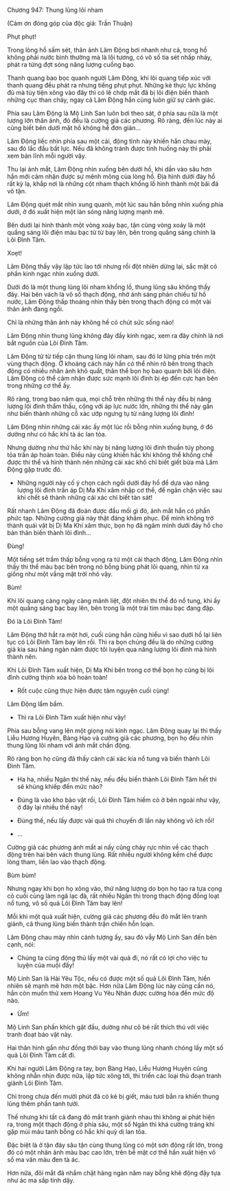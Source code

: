 




Chương 947: Thung lũng lôi nham


(Cảm ơn đóng góp của độc giả: Trần Thuận)

Phụt phụt!

Trong lòng hồ sấm sét, thân ảnh Lâm Động bơi nhanh như cá, trong hồ không phải nước bình thường mà là lôi tương, có vô số tia sét nhấp nháy, phát ra từng đợt sóng năng lượng cuồng bạo.

Thanh quang bao bọc quanh người Lâm Động, khi lôi quang tiếp xúc với thanh quang đều phát ra nhưng tiếng phụt phụt. Những kẻ thực lực không đủ mà tùy tiện xông vào đây thì có lẽ chớp mắt đã bị lôi điện biến thành những cục than cháy, ngay cả Lâm Động hắn cũng luôn giữ sự cảnh giác.

Phía sau Lâm Động là Mộ Linh San luôn bơi theo sát, ở phía sau nữa là một lượng lớn thân ảnh, đó đều là cường giả các phương. Rõ ràng, đến lúc này ai cũng biết bên dưới mặt hồ không hề đơn giản…

Lâm Động liếc nhìn phía sau một cái, động tĩnh này khiến hắn chau mày, sau đó lắc đầu bất lực. Nếu đã không tránh được tình huống này thì phải xem bản lĩnh mỗi người vậy.

Thu lại ánh mắt, Lâm Động nhìn xuống bên dưới hồ, khi dần vào sâu hơn hắn mới cảm nhận được sự mênh mông của lòng hồ. Địa hình dưới đáy hồ rất kỳ lạ, khắp nơi là những cột nham thạch khổng lồ hình thành một bãi đá vô tận.

Lâm Động quét mắt nhìn xung quanh, một lúc sau hắn bỗng nhìn xuống phía dưới, ở đó xuất hiện một làn sóng năng lượng mạnh mẽ.

Bên dưới lại hình thành một vòng xoáy bạc, tận cùng vòng xoáy là một quầng sáng lôi điện màu bạc từ từ bay lên, bên trong quầng sáng chính là Lôi Đình Tâm.

Xoẹt!

Lâm Động thấy vậy lập tức lao tới nhưng rồi đột nhiên dừng lại, sắc mặt có phần kinh ngạc nhìn xuống dưới.

Dưới đó là một thung lũng lôi nham khổng lồ, thung lũng sâu không thấy đáy. Hai bên vách là vô số thạch động, nhờ ánh sáng phản chiếu từ hồ nước, Lâm Động thấp thoáng nhìn thấy bên trong thạch động có một vài thân ảnh đang ngồi.

Chỉ là những thân ảnh này không hề có chút sức sống nào!

Lâm Động nhìn thung lũng không đáy đầy kinh ngạc, xem ra đây chính là nơi bắt nguồn của Lôi Đình Tâm.

Lâm Động từ từ tiếp cận thung lũng lôi nham, sau đó lơ lửng phía trên một vùng thạch động. Ở khoảng cách này hắn có thể nhìn rõ bên trong thạch động có nhiều nhân ảnh khô quắt, thân thể bọn họ bao quanh bởi lôi điện. Lâm Động có thể cảm nhận được sức mạnh lôi đình bị ép đến cực hạn bên trong những cơ thể ấy.

Rõ ràng, trong bao năm qua, mọi chỗ trên những thi thể này đều bị năng lượng lôi đình thẩm thấu, cộng với áp lực nước lớn, những thi thể này gần như biến thành những cỗ xác ướp ngưng tụ từ năng lượng lôi đình!

Lâm Động nhìn những cái xác ấy một lúc rồi bỗng nhìn xuống bụng, ở đó dường như có hắc khí tà ác lan tỏa.

Nhưng dường như thứ hắc khí này bị năng lượng lôi đình thuần túy phong tỏa trấn áp hoàn toàn. Điều này cũng khiến hắc khí không thể khống chế được thi thể và hình thành nên những cái xác khô chỉ biết giết bừa mà Lâm Động gặp trước đó.

- Những người này cố ý chọn cách ngồi dưới đáy hồ để dựa vào năng lượng lôi đình trấn áp Dị Ma Khí xâm nhập cơ thể, để ngăn chặn việc sau khi chết sẽ thành những cái xác chỉ biết tàn sát!

Rất nhanh Lâm Động đã đoán được đầu mối gì đó, ánh mắt hắn có phần phức tạp. Những cường giả này thật đáng khâm phục. Để mình không trở thành quái vật bị Dị Ma Khí xâm thực, bọn họ đã ngâm mình dưới đáy hồ cho bản thân biến thành lôi đình…

Đùng!

Một tiếng sét trầm thấp bỗng vọng ra từ một cái thạch động, Lâm Động nhìn thấy thi thể màu bạc bên trong nó bỗng bùng phát lôi quang, nhìn từ xa giống như một vầng mặt trời nhỏ vậy.

Bùm!

Khi lôi quang càng ngày càng mãnh liệt, đột nhiên thi thể đó nổ tung, khi ấy một quầng sáng bạc bay lên, bên trong là một trái tim màu bạc đang đập.

Đó là Lôi Đình Tâm!

Lâm Động thở hắt ra một hơi, cuối cùng hắn cũng hiểu vì sao dưới hồ lại liên tục có Lôi Đình Tâm bay lên rồi. Thì ra bọn chúng đều là do những cường giả kia sau hàng ngàn năm được tôi luyện qua năng lượng lôi đình mà hình thành nên.

Khi Lôi Đình Tâm xuất hiện, Dị Ma Khí bên trong cơ thể bọn họ cũng bị lôi đình cường thịnh xóa bỏ hoàn toàn!

- Rốt cuộc cũng thực hiện được tâm nguyện cuối cùng!

Lâm Động lẩm bẩm.

- Thì ra Lôi Đình Tâm xuất hiện như vậy!

Phía sau bỗng vang lên một giọng nói kinh ngạc. Lâm Động quay lại thì thấy Liễu Hương Huyên, Bàng Hạo và cường giả các phương, bọn họ đều nhìn thung lũng lôi nham với ánh mắt chấn động.

Rõ ràng bọn họ cũng đã thấy cảnh cái xác kia nổ tung và biến thành Lôi Đình Tâm.

- Ha ha, nhiều Ngân thi thế này, nếu đều biến thành Lôi Đình Tâm hết thì sẽ khủng khiếp đến mức nào?

- Đúng là vào kho bảo vật rồi, Lôi Đình Tâm hiếm có ở bên ngoài như vậy, ở đây lại nhiều thế này!

- Đúng thế, nếu lấy được vài quả thì chuyến đi lần này không vô ích rồi!

- …

Cường giả các phương ánh mắt ai nấy cũng cháy rực nhìn về các thạch động trên hai bên vách thung lũng. Rất nhiều người không kềm chế được lòng tham, liền lao vào thạch động.

Bùm bùm!

Nhưng ngay khi bọn họ xông vào, thứ năng lượng do bọn họ tạo ra tựa cọng cỏ cuối cùng làm ngã lạc đà, rất nhiều Ngân thi trong thạch động đồng loạt nổ tung, vô số quả Lôi Đình Tâm bay lên!

Mỗi khi một quả xuất hiện, cường giả các phương đều đỏ mắt lên tranh giành, cả thung lũng biến thành trận chiến hỗn loạn.

Lâm Động chau mày nhìn cảnh tượng ấy, sau đó vẫy Mộ Linh San đến bên cạnh, nói:

- Chúng ta cũng động thủ lấy một vài quả đi, nó rất có lợi cho việc tu luyện của muội đấy!

Mộ Linh San là Hải Yêu Tộc, nếu có được một số quả Lôi Đình Tâm, hiển nhiên sẽ mạnh mẽ hơn một bậc. Hơn nữa Lâm Động lúc này cũng cần nó, hắn còn muốn thử xem Hoang Vu Yêu Nhãn được cường hóa đến mức độ nào.

- Ừm!

Mộ Linh San phấn khích gật đầu, dường như cô bé rất thích thú với việc tranh đoạt bảo vật này.

Hai thân hình gần như đồng thời bay vào thung lũng nhanh chóng lấy một số quả Lôi Đình Tâm cất đi.

Khi hai người Lâm Động ra tay, bọn Bàng Hạo, Liễu Hương Huyên cũng không nhẫn nhịn được nữa, lập tức xông tới, thi triển các loại thủ đoạn tranh giành Lôi Đình Tâm.

Chỉ trong chưa đến mười phút đã có kẻ bị giết, máu tươi bắn ra khiến thung lũng thêm phần tanh tưởi.

Thế nhưng khi tất cả đang đỏ mắt tranh giành nhau thì không ai phát hiện ra, trong một thạch động ở phía sâu, một số Ngân thi khá cường tráng khi gặp mùi máu tanh bỗng có hắc khí quỷ dị lan tỏa.

Đặc biệt là ở tận đáy sâu tận cùng thung lũng có một sơn động rất lớn, trong đó có một nhân ảnh màu bạc cao lớn, trên bề mặt cơ thể hắn xuất hiện vô số ma văn màu đen tà ác.

Hơn nữa, đôi mắt đã nhắm chặt hàng ngàn năm nay bỗng khẽ động đậy tựa như ác ma sắp tỉnh dậy.




